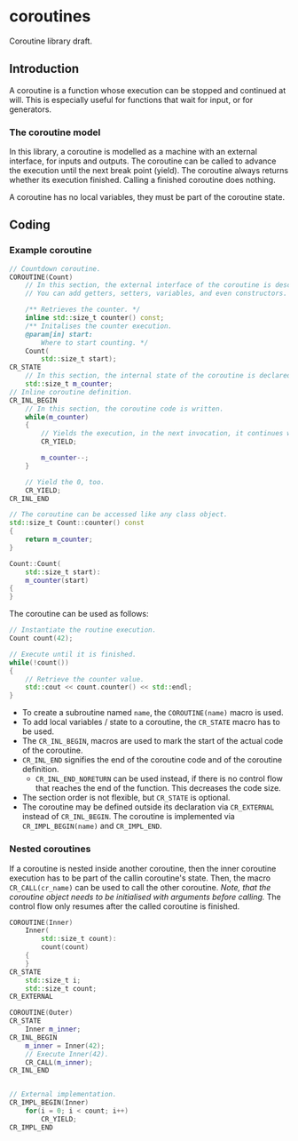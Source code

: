 # coroutines

Coroutine library draft.

## Introduction

A coroutine is a function whose execution can be stopped and continued at will.
This is especially useful for functions that wait for input, or for generators.

### The coroutine model

In this library, a coroutine is modelled as a machine with an external interface, for inputs and outputs.
The coroutine can be called to advance the execution until the next break point (yield).
The coroutine always returns whether its execution finished.
Calling a finished coroutine does nothing.

A coroutine has no local variables, they must be part of the coroutine state.


## Coding

### Example coroutine

```c++
// Countdown coroutine.
COROUTINE(Count)
	// In this section, the external interface of the coroutine is described.
	// You can add getters, setters, variables, and even constructors.

	/** Retrieves the counter. */
	inline std::size_t counter() const;
	/** Initalises the counter execution.
	@param[in] start:
		Where to start counting. */
	Count(
		std::size_t start);
CR_STATE
	// In this section, the internal state of the coroutine is declared.
	std::size_t m_counter;
// Inline coroutine definition.
CR_INL_BEGIN
	// In this section, the coroutine code is written.
	while(m_counter)
	{
		// Yields the execution, in the next invocation, it continues where it left off.
		CR_YIELD;

		m_counter--;
	}

	// Yield the 0, too.
	CR_YIELD;
CR_INL_END

// The coroutine can be accessed like any class object.
std::size_t Count::counter() const
{
	return m_counter;
}

Count::Count(
	std::size_t start):
	m_counter(start)
{
}
```

The coroutine can be used as follows:

```c++
// Instantiate the routine execution.
Count count(42);

// Execute until it is finished.
while(!count())
{
	// Retrieve the counter value.
	std::cout << count.counter() << std::endl;
}
```

* To create a subroutine named `name`, the `COROUTINE(name)` macro is used.
* To add local variables / state to a coroutine, the `CR_STATE` macro has to be used.
* The `CR_INL_BEGIN`, macros are used to mark the start of the actual code of the coroutine.
* `CR_INL_END` signifies the end of the coroutine code and of the coroutine definition.
	* `CR_INL_END_NORETURN` can be used instead, if there is no control flow that reaches the end of the function.
	This decreases the code size.
* The section order is not flexible, but `CR_STATE` is optional.
* The coroutine may be defined outside its declaration via `CR_EXTERNAL` instead of `CR_INL_BEGIN`.
 The coroutine is implemented via `CR_IMPL_BEGIN(name)` and `CR_IMPL_END`.

### Nested coroutines

If a coroutine is nested inside another coroutine, then the inner coroutine execution has to be part of the callin coroutine's state.
Then, the macro `CR_CALL(cr_name)` can be used to call the other coroutine. *Note, that the coroutine object needs to be initialised with arguments before calling.*
The control flow only resumes after the called coroutine is finished.

```c++
COROUTINE(Inner)
	Inner(
		std::size_t count):
		count(count)
	{
	}
CR_STATE
	std::size_t i;
	std::size_t count;
CR_EXTERNAL

COROUTINE(Outer)
CR_STATE
	Inner m_inner;
CR_INL_BEGIN
	m_inner = Inner(42);
	// Execute Inner(42).
	CR_CALL(m_inner);
CR_INL_END


// External implementation.
CR_IMPL_BEGIN(Inner)
	for(i = 0; i < count; i++)
		CR_YIELD;
CR_IMPL_END

```